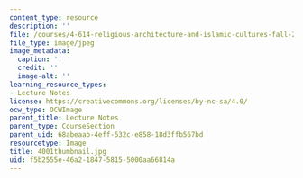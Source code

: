```yaml
---
content_type: resource
description: ''
file: /courses/4-614-religious-architecture-and-islamic-cultures-fall-2002/f5b2555e46a2184758155000aa66814a_4001thumbnail.jpg
file_type: image/jpeg
image_metadata:
  caption: ''
  credit: ''
  image-alt: ''
learning_resource_types:
- Lecture Notes
license: https://creativecommons.org/licenses/by-nc-sa/4.0/
ocw_type: OCWImage
parent_title: Lecture Notes
parent_type: CourseSection
parent_uid: 68abeaab-4eff-532c-e858-18d3ffb567bd
resourcetype: Image
title: 4001thumbnail.jpg
uid: f5b2555e-46a2-1847-5815-5000aa66814a
---
```

